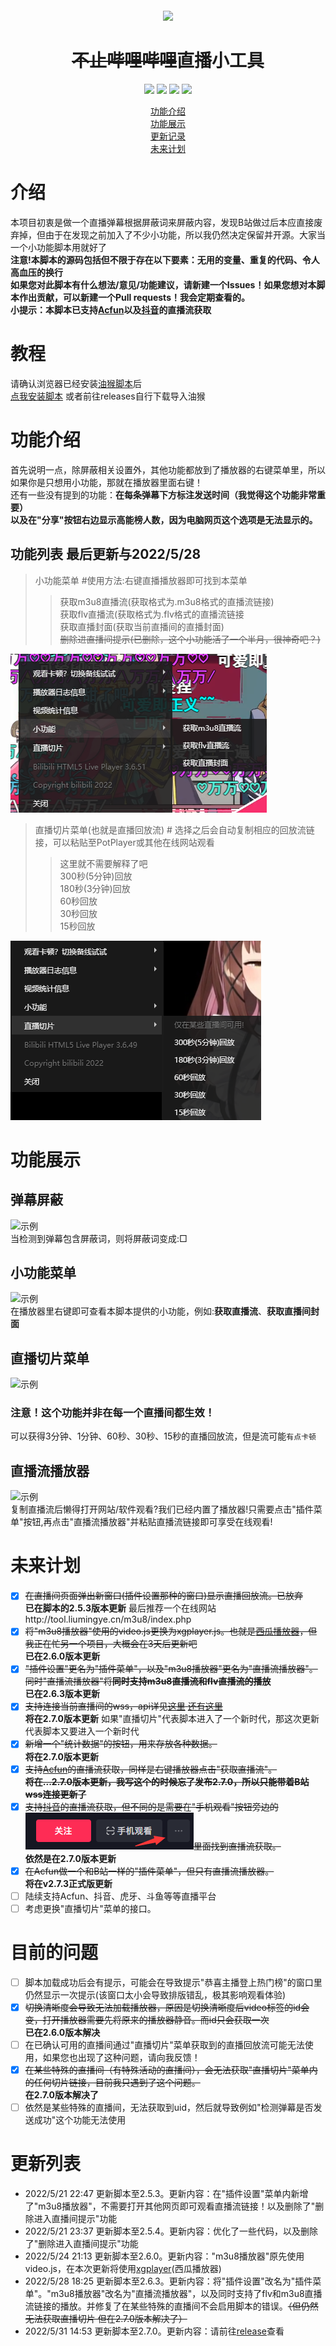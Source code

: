 <p style="font-size:12px" align="center"><img src="https://i1.hdslb.com/bfs/live/83f48bf72165be6ed8d59ac249aec58e48360575.png" /></p>
<h1 align="center" dir="auto"><del>不止哔哩哔哩</del>直播小工具</h1>
<p align="center" dir="auto">
  <a><img src="https://img.shields.io/github/stars/isma123HH/bilibili_live-assistant.svg"></img></a> 
  <img src="https://img.shields.io/github/forks/isma123HH/bilibili_live-assistant.svg"></img> 
  <img src="https://img.shields.io/github/issues/isma123HH/bilibili_live-assistant.svg"></img> 
  <img src="https://img.shields.io/github/license/isma123HH/bilibili_live-assistant.svg"></img>
</p>
<p align="center" dir="auto">
  <a href="#功能介绍">功能介绍</a>
  <br>
  <a href="#功能展示">功能展示</a>
  <br>
  <a href="#更新列表">更新记录</a>
  <br>
  <a href="#未来计划">未来计划</a>
</p>

# 介绍
本项目初衷是做一个直播弹幕根据屏蔽词来屏蔽内容，发现B站做过后本应直接废弃掉，但由于在发现之前加入了不少小功能，所以我仍然决定保留并开源。大家当一个小功能脚本用就好了<br>
<b>注意!本脚本的源码包括但不限于存在以下要素：无用的变量、重复的代码、令人高血压的换行</b><br>
<b>如果您对此脚本有什么想法/意见/功能建议，请新建一个Issues！如果您想对本脚本作出贡献，可以新建一个Pull requests！我会定期查看的。</b><br>
<b>小提示：本脚本已支持<a href=https://live.acfun.cn/>Acfun</a>以及<a href=https://live.douyin.com/>抖音</a>的直播流获取</b>
# 教程
请确认浏览器已经安装<a href="https://www.tampermonkey.net/">油猴脚本</a>后<br>
<a href="https://github.com/isma123HH/bilibili_live-assistant/raw/main/build/bili_live_assistant.user.js">点我安装脚本</a> 或者前往releases自行下载导入油猴
# 功能介绍
首先说明一点，除屏蔽相关设置外，其他功能都放到了播放器的右键菜单里，所以如果你是只想用小功能，那就在播放器里面右键！<br>
还有一些没有提到的功能：<b>在每条弹幕下方标注发送时间（我觉得这个功能非常重要）</b><br>
<b>以及在"分享"按钮右边显示高能榜人数，因为电脑网页这个选项是无法显示的。</b>
<br>
## 功能列表 最后更新与2022/5/28
>小功能菜单 #使用方法:右键直播播放器即可找到本菜单
>>获取m3u8直播流(获取格式为.m3u8格式的直播流链接)<br>
>>获取flv直播流(获取格式为.flv格式的直播流链接<br>
>>获取直播封面(获取当前直播间的直播封面)<br>
>><del>删除进直播间提示(已删除，这个小功能活了一个半月，很神奇吧？)</del><br>
<img src="assets/QQ截图20220528182944.png" />

>直播切片菜单(也就是直播回放流) # 选择之后会自动复制相应的回放流链接，可以粘贴至PotPlayer或其他在线网站观看
>>这里就不需要解释了吧<br>
>>300秒(5分钟)回放<br>
>>180秒(3分钟)回放<br>
>>60秒回放<br>
>>30秒回放<br>
>>15秒回放<br>
<img src="assets/QQ截图20220518233312.png" />

# 功能展示
## 弹幕屏蔽
<img src="assets/Desktop 2022.05.18 - 21.41.02.05.gif" alt="示例" /><br>
当检测到弹幕包含屏蔽词，则将屏蔽词变成:□
## 小功能菜单
<img src="assets/Desktop 2022.05.18 - 21.41.02.05_1.gif" alt="示例" /><br>
在播放器里右键即可查看本脚本提供的小功能，例如:<b>获取直播流</b>、<b>获取直播间封面</b>
<br>
## 直播切片菜单
<img src="assets/Desktop 2022.05.18 - 21.41.02.05_2.gif" alt="示例" /><br>
### 注意！这个功能并非在每一个直播间都生效！
可以获得3分钟、1分钟、60秒、30秒、15秒的直播回放流，但是流可能`有点卡顿`
## 直播流播放器
<img src="assets/live_player_show.gif" alt="示例" /><br>
复制直播流后懒得打开网站/软件观看?我们已经内置了播放器!只需要点击"插件菜单"按钮,再点击"直播流播放器"并粘贴直播流链接即可享受在线观看!<br>

# 未来计划
- [x] <del>在直播间页面弹出新窗口(插件设置那种的窗口)显示直播回放流。已放弃</del><br><b>已在脚本的2.5.3版本更新</b> 最后推荐一个在线网站http://tool.liumingye.cn/m3u8/index.php
- [x] <del>将"m3u8播放器"使用的video.js更换为xgplayer.js。也就是<a href=https://v2.h5player.bytedance.com/>西瓜播放器</a>，但我正在忙另一个项目，大概会在3天后更新吧</del><br><b>已在2.6.0版本更新</b>
- [x] <del>"插件设置"更名为"插件菜单"，以及"m3u8播放器"更名为"直播流播放器"。同时"直播流播放器"将<b>同时支持m3u8直播流和flv直播流的播放</b></del><br><b>已在2.6.3版本更新</b>
- [x] <del>支持连接当前直播间的wss，api详见<a href=https://github.com/SocialSisterYi/bilibili-API-collect/blob/master/live/message_stream.md>这里</a> <a href=https://github.com/SocialSisterYi/bilibili-API-collect/issues/360>还有这里</a></del><br><b>将在2.7.0版本更新</b> 如果"直播切片"代表脚本进入了一个新时代，那这次更新代表脚本又要进入一个新时代
- [x] <del>新增一个"统计数据"的按钮，用来存放各种数据。</del> <br><b>将在2.7.0版本更新</b>
- [x] <del>支持<a href=https://live.acfun.cn/>Acfun</a>的直播流获取，同样是右键播放器点击"获取直播流"。<br><b>将在...2.7.0版本更新，我写这个的时候忘了发布2.7.0，所以只能带着B站wss连接更新了</b></del> 
- [x] <del>支持<a href=https://live.douyin.com/>抖音</a>的直播流获取，但不同的是需要在"手机观看"按钮旁边的<img src="assets/QQ截图20220530232439.png"/>里面找到直播流获取。</del><br><b>依然是在2.7.0版本更新</b>
- [x] <del>在Acfun做一个和B站一样的"插件菜单"，但只有直播流播放器。</del><br><b>将在v2.7.3正式版更新</b>
- [ ] 陆续支持Acfun、抖音、虎牙、斗鱼等等直播平台
- [ ] 考虑更换"直播切片"菜单的接口。

# 目前的问题
- [ ] 脚本加载成功后会有提示，可能会在导致提示"恭喜主播登上热门榜"的窗口里仍然显示一次提示(该窗口太小会导致排版错乱，极其影响观看体验)
- [x] <del>切换清晰度会导致无法加载播放器，原因是切换清晰度后video标签的id会变，打开播放器需要先将原来的播放器静音。而id只会获取一次</del><br><b>已在2.6.0版本解决</b>
- [ ] 在已确认可用的直播间通过"直播切片"菜单获取到的直播回放流可能无法使用，如果您也出现了这种问题，请向我反馈！
- [x] <del>在某些特殊的直播间（有特殊活动的直播间），会无法获取"直播切片"菜单内的任何切片链接，目前我只遇到了这个问题。</del><br><b>在2.7.0版本解决了</b>
- [ ] 依然是某些特殊的直播间，无法获取到uid，然后就导致例如"检测弹幕是否发送成功"这个功能无法使用

# 更新列表
<ul>
<li>2022/5/21 22:47 更新脚本至2.5.3。更新内容：在"插件设置"菜单内新增了"m3u8播放器"，不需要打开其他网页即可观看直播流链接！以及删除了"删除进入直播间提示"功能</li>
<li>2022/5/21 23:37 更新脚本至2.5.4。更新内容：优化了一些代码，以及删除了"删除进入直播间提示"功能</li>
<li>2022/5/24 21:13 更新脚本至2.6.0。更新内容："m3u8播放器"原先使用video.js，在本次更新将使用<a href=https://v2.h5player.bytedance.com/>xgplayer</a>(西瓜播放器)</li>
<li>2022/5/28 18:25 更新脚本至2.6.3。更新内容：将"插件设置"改名为"插件菜单"。"m3u8播放器"改名为"直播流播放器"，以及同时支持了flv和m3u8直播流链接的播放。并修复了在某些特殊的直播间不会启用脚本的错误。<del>（但仍然无法获取直播切片 但在2.7.0版本解决了）</del></li>
<li>2022/5/31 14:53 更新脚本至2.7.0。更新内容：请前往<a href=https://github.com/isma123HH/bilibili_live-assistant/releases>release</a>查看</li>
</ul>
